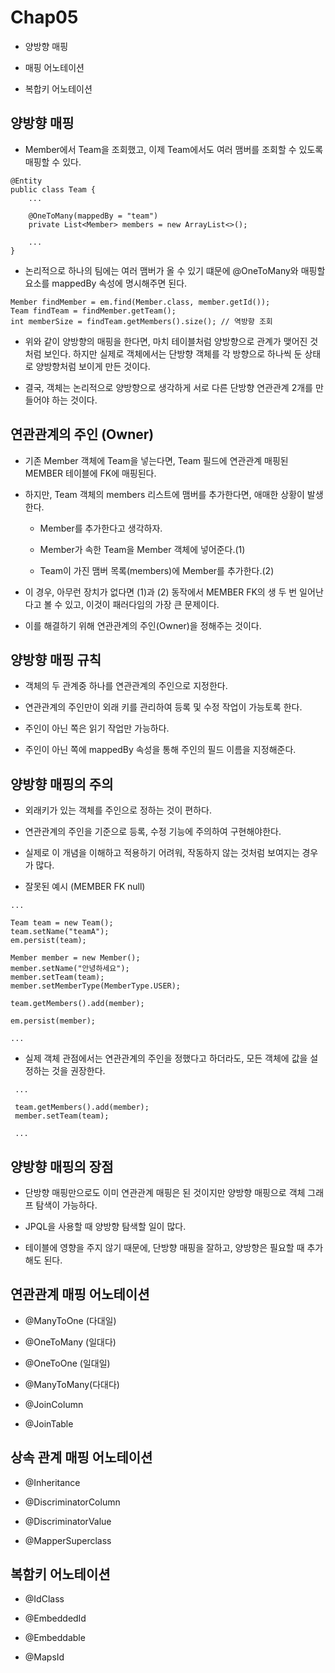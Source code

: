 # Chap05

 - 양방향 매핑
 
 - 매핑 어노테이션
 
 - 복합키 어노테이션

## 양방향 매핑

- Member에서 Team을 조회했고, 이제 Team에서도 여러 맴버를 조회할 수 있도록 매핑할 수 있다.

~~~
@Entity
public class Team {
    ... 

    @OneToMany(mappedBy = "team")
    private List<Member> members = new ArrayList<>();
    
    ...
}
~~~

- 논리적으로 하나의 팀에는 여러 맴버가 올 수 있기 떄문에 @OneToMany와 매핑할 요소를 mappedBy 속성에 명시해주면 된다.

~~~
Member findMember = em.find(Member.class, member.getId());
Team findTeam = findMember.getTeam();
int memberSize = findTeam.getMembers().size(); // 역방향 조회
~~~

 - 위와 같이 양방향의 매핑을 한다면, 마치 테이블처럼 양방향으로 관계가 맺어진 것처럼 보인다. 하지만 실제로 객체에서는 단방향 객체를 각 방향으로 하나씩 둔 상태로 양방향처럼 보이게 만든 것이다.
 
 - 결국, 객체는 논리적으로 양방향으로 생각하게 서로 다른 단방향 연관관계 2개를 만들어야 하는 것이다.


## 연관관계의 주인 (Owner)

 - 기존 Member 객체에 Team을 넣는다면, Team 필드에 연관관계 매핑된 MEMBER 테이블에 FK에 매핑된다.
 
 - 하지만, Team 객체의 members 리스트에 맴버를 추가한다면, 애매한 상황이 발생한다. 
 
   - Member를 추가한다고 생각하자.
   
   - Member가 속한 Team을 Member 객체에 넣어준다.(1)
   
   - Team이 가진 맴버 목록(members)에 Member를 추가한다.(2)
   
 - 이 경우, 아무런 장치가 없다면 (1)과 (2) 동작에서 MEMBER FK의 생 두 번 일어난다고 볼 수 있고, 이것이 패러다임의 가장 큰 문제이다.
 
 
 - 이를 해결하기 위해 연관관계의 주인(Owner)을 정해주는 것이다.
 
 ## 양방향 매핑 규칙
 
 - 객체의 두 관계중 하나를 연관관계의 주인으로 지정한다.
 
 - 연관관계의 주인만이 외래 키를 관리하여 등록 및 수정 작업이 가능토록 한다.
 
 - 주인이 아닌 쪽은 읽기 작업만 가능하다.
 
 - 주인이 아닌 쪽에 mappedBy 속성을 통해 주인의 필드 이름을 지정해준다.
 
 ## 양방향 매핑의 주의
 
 - 외래키가 있는 객체를 주인으로 정하는 것이 편하다. 
 
 - 연관관계의 주인을 기준으로 등록, 수정 기능에 주의하여 구현해야한다.
 
 - 실제로 이 개념을 이해하고 적용하기 어려워, 작동하지 않는 것처럼 보여지는 경우가 많다.
 
 - 잘못된 예시 (MEMBER FK null)
 ~~~
 ...
 
 Team team = new Team();
 team.setName("teamA");
 em.persist(team);

 Member member = new Member();
 member.setName("안녕하세요");
 member.setTeam(team);
 member.setMemberType(MemberType.USER);
 
 team.getMembers().add(member);
 
 em.persist(member);
 
 ...
 ~~~
 - 실제 객체 관점에서는 연관관계의 주인을 정했다고 하더라도, 모든 객체에 값을 설정하는 것을 권장한다.
 ~~~
  ...
  
  team.getMembers().add(member);
  member.setTeam(team);
    
  ...
  ~~~
 
## 양방향 매핑의 장점

- 단방향 매핑만으로도 이미 연관관계 매핑은 된 것이지만 양방향 매핑으로 객체 그래프 탐색이 가능하다.
 
- JPQL을 사용할 때 양방향 탐색할 일이 많다.

- 테이블에 영향을 주지 않기 때문에, 단방향 매핑을 잘하고, 양방향은 필요할 때 추가해도 된다.

## 연관관계 매핑 어노테이션

- @ManyToOne (다대일)

- @OneToMany (일대다)

- @OneToOne  (일대일)

- @ManyToMany(다대다)

- @JoinColumn

- @JoinTable

## 상속 관계 매핑 어노테이션

- @Inheritance

- @DiscriminatorColumn

- @DiscriminatorValue

- @MapperSuperclass

## 복함키 어노테이션

- @IdClass

- @EmbeddedId

- @Embeddable

- @MapsId
 